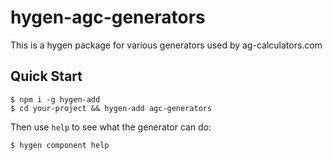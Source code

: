 # hygen-agc-generators

This is a hygen package for various generators used by ag-calculators.com

## Quick Start

```
$ npm i -g hygen-add
$ cd your-project && hygen-add agc-generators
```

Then use `help` to see what the generator can do:

```
$ hygen component help

```
